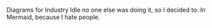 Diagrams for Industry Idle
no one else was doing it, so I decided to.
In Mermaid, because I hate people.